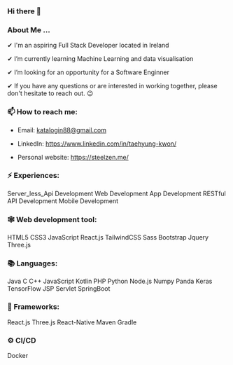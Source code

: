 ### Hi there 👋

### About Me ...
 
 ✔ I'm an aspiring Full Stack Developer located in Ireland
	
 ✔ I’m currently learning Machine Learning and data visualisation
	
 ✔ I’m looking for an opportunity for a Software Enginner
	
 ✔ If you have any questions or are interested in working together, please don't hesitate to reach out. 😉

### 📫 How to reach me:
   
  - Email: katalogin88@gmail.com
  
  - LinkedIn: https://www.linkedin.com/in/taehyung-kwon/
  
  - Personal website: https://steelzen.me/
  
		
### ⚡ Experiences:
Server_less_Api Development Web Development App Development RESTful API Development Mobile Development

### 🕸️ Web development tool:
HTML5 CSS3 JavaScript React.js TailwindCSS Sass Bootstrap Jquery Three.js

### 📚 Languages:
Java C C++ JavaScript Kotlin PHP Python Node.js Numpy Panda Keras TensorFlow JSP Servlet SpringBoot  

### 🔧 Frameworks:
React.js Three.js React-Native Maven Gradle

### ⚙️ CI/CD
Docker

